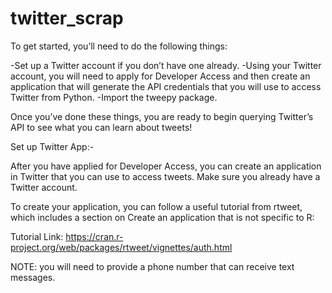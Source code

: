 # twitter_scrap
To get started, you’ll need to do the following things:

-Set up a Twitter account if you don’t have one already.
-Using your Twitter account, you will need to apply for Developer Access and then create an application that will generate the API credentials that you will use to access Twitter from Python.
-Import the tweepy package.

Once you’ve done these things, you are ready to begin querying Twitter’s API to see what you can learn about tweets!

Set up Twitter App:-

After you have applied for Developer Access, you can create an application in Twitter that you can use to access tweets. Make sure you already have a Twitter account.

To create your application, you can follow a useful tutorial from rtweet, which includes a section on Create an application that is not specific to R:

Tutorial Link: https://cran.r-project.org/web/packages/rtweet/vignettes/auth.html

NOTE: you will need to provide a phone number that can receive text messages.
